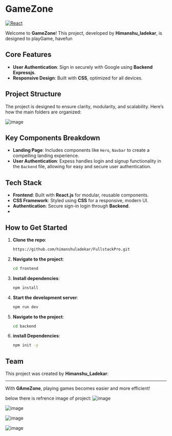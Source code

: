 
# **GameZone**

[![React](https://img.shields.io/badge/React-18.2.0-61DAFB?logo=react&logoColor=white)](https://reactjs.org/)


Welcome to **GameZone**! This project, developed by **Himanshu_ladekar**, is designed to playGame, havefun


## **Core Features**

- **User Authentication**: Sign in securely with Google using **Backend Expressjs**.
- **Responsive Design**: Built with **CSS**, optimized for all devices.
## **Project Structure**

The project is designed to ensure clarity, modularity, and scalability. Here’s how the main folders are organized:

![image](https://github.com/user-attachments/assets/1575b0fb-7ab0-4ab8-9568-e2a1d5271499)



## **Key Components Breakdown**

- **Landing Page**: Includes components like `Hero`, `Navbar` to create a compelling landing experience.
- **User Authentication**: Expess handles  login and signup functionality in the `Backend` file, allowing for easy and secure user authentication.

## **Tech Stack**

- **Frontend**: Built with **React.js** for modular, reusable components.
- **CSS Framework**: Styled using **CSS** for a responsive, modern UI.
- **Authentication**: Secure  sign-in login through **Backend**.
- 
## **How to Get Started**

1. **Clone the repo**:
   ```bash
   https://github.com/himanshuladekar/FullstackPro.git
   ```
2. **Navigate to the project**:
   ```bash
   cd frontend
   ```
3. **Install dependencies**:
   ```bash
   npm install
   ```
4. **Start the development server**:
   ```bash
   npm run dev
   ```
5. **Navigate to the project**:
   ```bash
   cd backend
   ```
6. **install Dependencies**:
   ```bash
   npm init -y
   ```
## **Team**

This project was created by **Himanshu_Ladekar**:

---

With **GAmeZone**, playing games becomes easier and more efficient! 

below there is refrence image of project:
![image](https://github.com/user-attachments/assets/f86ccf9c-7887-46f7-a50d-abfedeb2d3fa)

![image](https://github.com/user-attachments/assets/54709a34-ea4f-4855-89e5-3a03ea0e7848)

![image](https://github.com/user-attachments/assets/92f0d10a-133d-4d74-af2a-121e5f53b134)

![image](https://github.com/user-attachments/assets/79a29dc1-0537-4d3d-9c46-733a7c612b83)





